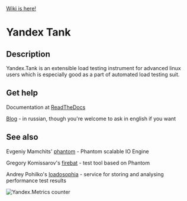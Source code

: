 [Wiki is here!](https://github.com/yandex-load/yandex-tank/wiki)

# Yandex Tank
## Description
Yandex.Tank is an extensible load testing instrument for advanced linux users which is especially good as a part of automated load testing suit.

## Get help
Documentation at [ReadTheDocs](http://yandextank.readthedocs.org/en/latest/)

[Blog](http://clubs.ya.ru/yandex-tank/) - in russian, though you're welcome to ask in english if you want

## See also
Evgeniy Mamchits' [phantom](https://github.com/mamchits/phantom) - Phantom scalable IO Engine

Gregory Komissarov's [firebat](https://github.com/greggyNapalm/firebat-console) - test tool based on Phantom

Andrey Pohilko's [loadosophia](http://loadosophia.org/) - service for storing and analysing performance test results

![Yandex.Metrics counter](https://mc.yandex.ru/watch/17743264)

